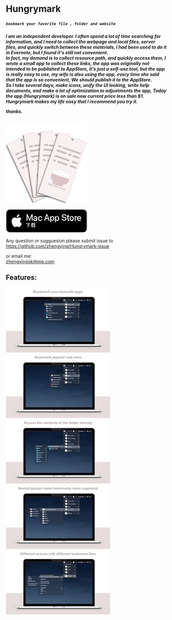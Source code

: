 # Hungrymark
##### `bookmark your favorite file , folder and website`

<h5>
  I am an independent developer. I often spend a lot of time searching for information, and I need to collect the webpage and local files, server files, and quickly switch between these materials, I had been used to do it in Evernote, but I found it's still not convenient.    
<br>
In fact, my demand is to collect resource path, and quickly access them, I wrote a small app to collect these links, the app was originally not intended to be published to AppStore, it's just a self-use tool, but the app is really easy to use, my wife is also using the app, every time she said that the app is so convenient, We should publish it to the AppStore.
<br>
So I take several days, make icons, unify the UI looking, write help documents, and make a lot of optimization to adjustments the app, Today the app (Hungrymark) is on sale now current price less than $1.
<br>
Hungrymark makes my life easy that I recommend you try it.

thanks.
</h5>

[![hungrymark](256.png)](https://apps.apple.com/cn/app/hungrymark/id1482778901?l=en&mt=12)

![MacAppStore](macAppStore256.png)

Any question or sugguesion please submit issue to <br>
<https://github.com/zhengying/Hungrymark-issue>

or email me:<br>
<zhengyingok@me.com>

Features:
--
![description](description.png)


